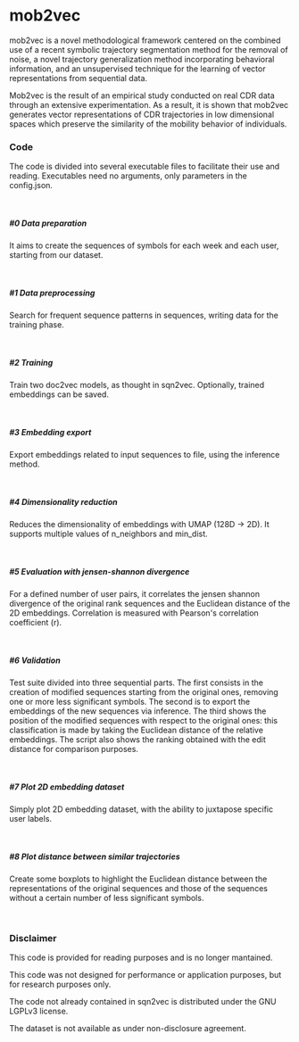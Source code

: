 # mob2vec

mob2vec is a novel methodological framework centered on the combined use of a recent symbolic trajectory segmentation 
method for the removal of noise, a novel trajectory generalization method incorporating
 behavioral information, and an unsupervised technique for the learning of vector 
 representations from sequential data. 
 
 Mob2vec is the result of an empirical study 
 conducted on real CDR data through an extensive experimentation. 
 As a result, it is shown that mob2vec generates vector representations of CDR 
 trajectories in low dimensional spaces which preserve the similarity of the 
 mobility behavior of individuals.
 

### Code
The code is divided into several executable files to facilitate their use and reading.
Executables need no arguments, only parameters in the config.json.

<br />

##### #0 Data preparation
It aims to create the sequences of symbols for each week and each user, starting from our dataset.

<br />

##### #1 Data preprocessing
Search for frequent sequence patterns in sequences, writing data for the training phase.

<br />

##### #2 Training
Train two doc2vec models, as thought in sqn2vec.
Optionally, trained embeddings can be saved.

<br />

##### #3 Embedding export
Export embeddings related to input sequences to file, using the inference method.

<br />

##### #4 Dimensionality reduction
Reduces the dimensionality of embeddings with UMAP (128D -> 2D). It supports multiple values of n_neighbors and min_dist.

<br />

##### #5 Evaluation with jensen-shannon divergence
For a defined number of user pairs, it correlates the jensen shannon divergence of the original rank sequences and the 
Euclidean distance of the 2D embeddings. Correlation is measured with Pearson's correlation coefficient (r).

<br />

##### #6 Validation
Test suite divided into three sequential parts. The first consists in the creation of modified sequences starting 
from the original ones, removing one or more less significant symbols. The second is to export the embeddings of the 
new sequences via inference. The third shows the position of the modified sequences with respect to the original ones:
 this classification is made by taking the Euclidean distance of the relative embeddings. The script also shows the 
 ranking obtained with the edit distance for comparison purposes.
 
<br />

##### #7 Plot 2D embedding dataset
Simply plot 2D embedding dataset, with the ability to juxtapose specific user labels.

<br />

##### #8 Plot distance between similar trajectories
Create some boxplots to highlight the Euclidean distance between the representations of the original sequences and
 those of the sequences without a certain number of less significant symbols.

<br />

### Disclaimer
This code is provided for reading purposes and is no longer mantained.

This code was not designed for performance or application purposes, but for research purposes only.

The code not already contained in sqn2vec is distributed under the GNU LGPLv3 license.

The dataset is not available as under non-disclosure agreement.
